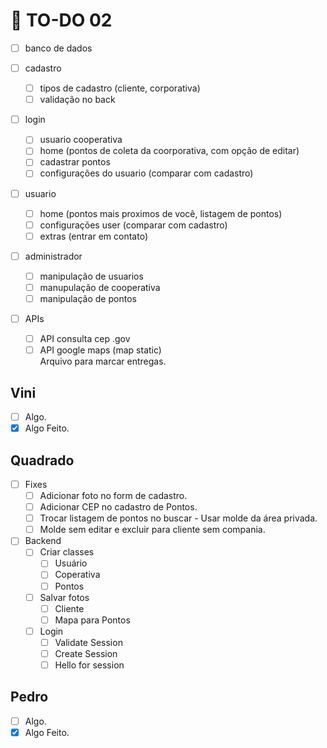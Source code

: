 # :scroll: TO-DO 02
- [ ] banco de dados

- [ ] cadastro
  - [ ] tipos de cadastro (cliente, corporativa)
  - [ ] validação no back

- [ ] login  
  - [ ] usuario cooperativa
  - [ ] home (pontos de coleta da coorporativa, com opção de editar)
  - [ ] cadastrar pontos
  - [ ] configurações do usuario (comparar com cadastro)
  
- [ ] usuario
  - [ ] home (pontos mais proximos de você, listagem de pontos)
  - [ ] configurações user (comparar com cadastro)
  - [ ] extras (entrar em contato)
  
- [ ] administrador
  - [ ] manipulação de usuarios
  - [ ] manupulação de cooperativa
  - [ ] manipulação de pontos

- [ ] APIs
  - [ ] API consulta cep .gov
  - [ ] API google maps (map static)	  
Arquivo para marcar entregas.
## Vini
- [ ] Algo.
- [X] Algo Feito.
 
## Quadrado
- [ ] Fixes
  - [ ] Adicionar foto no form de cadastro.
  - [ ] Adicionar CEP no cadastro de Pontos.
  - [ ] Trocar listagem de pontos no buscar - Usar molde da área privada.
  - [ ] Molde sem editar e excluir para cliente sem compania.

- [ ] Backend
  - [ ] Criar classes
    - [ ] Usuário
    - [ ] Coperativa
    - [ ] Pontos
  - [ ] Salvar fotos
    - [ ] Cliente
    - [ ] Mapa para Pontos
  - [ ] Login
    - [ ] Validate Session
    - [ ] Create Session
    - [ ] Hello for session

## Pedro
- [ ] Algo.
- [X] Algo Feito.
